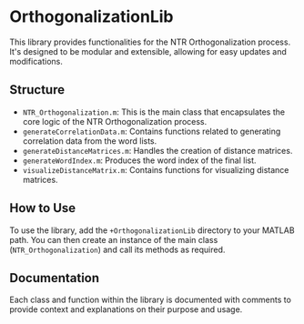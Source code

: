 
# OrthogonalizationLib

This library provides functionalities for the NTR Orthogonalization process. It's designed to be modular and extensible, allowing for easy updates and modifications.

## Structure

- `NTR_Orthogonalization.m`: This is the main class that encapsulates the core logic of the NTR Orthogonalization process.
- `generateCorrelationData.m`: Contains functions related to generating correlation data from the word lists.
- `generateDistanceMatrices.m`: Handles the creation of distance matrices.
- `generateWordIndex.m`: Produces the word index of the final list.
- `visualizeDistanceMatrix.m`: Contains functions for visualizing distance matrices.

## How to Use

To use the library, add the `+OrthogonalizationLib` directory to your MATLAB path. You can then create an instance of the main class (`NTR_Orthogonalization`) and call its methods as required.

## Documentation

Each class and function within the library is documented with comments to provide context and explanations on their purpose and usage.

